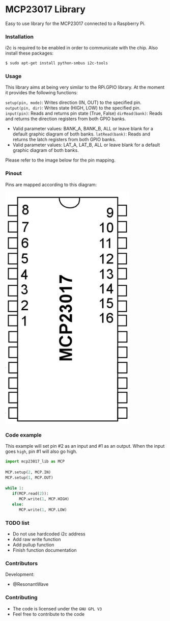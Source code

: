 # MCP23017 Library
Easy to use library for the MCP23017 connected to a Raspberry Pi.

### Installation

i2c is required to be enabled in order to communicate with the chip. Also install these packages:

```sh
$ sudo apt-get install python-smbus i2c-tools
```

### Usage

This library aims at being very similar to the RPi.GPIO library. At the moment it provides the following functions:

`setup(pin, mode)`: Writes direction (IN, OUT) to the specified pin.
`output(pin, dir)`: Writes state (HIGH, LOW) to the specified pin.
`input(pin)`: Reads and returns pin state (True, False)
`dirRead(bank)`: Reads and returns the direction registers from both GPIO banks.
   - Valid parameter values: BANK_A, BANK_B, ALL or leave blank for a default graphic diagram of both banks.
`latRead(bank)`: Reads and returns the latch registers from both GPIO banks.
   - Valid parameter values: LAT_A, LAT_B, ALL or leave blank for a default graphic diagram of both banks.

Please refer to the image below for the pin mapping.

### Pinout

Pins are mapped according to this diagram:

![Diagram](pinmap.png)

### Code example

This example will set pin #2 as an input and #1 as an output.
When the input goes `high`, pin #1 will also go high.

```py
import mcp23017_lib as MCP

MCP.setup(2, MCP.IN)
MCP.setup(1, MCP.OUT)

while 1:
   if(MCP.read(2)):
      MCP.write(1, MCP.HIGH)
   else:
      MCP.write(1, MCP.LOW)
```

### TODO list

 * Do not use hardcoded i2c address
 * Add raw write function
 * Add pullup function
 * Finish function documentation

### Contributors

Development:
 * @ResonantWave

### Contributing

* The code is licensed under the `GNU GPL V3`
* Feel free to contribute to the code
